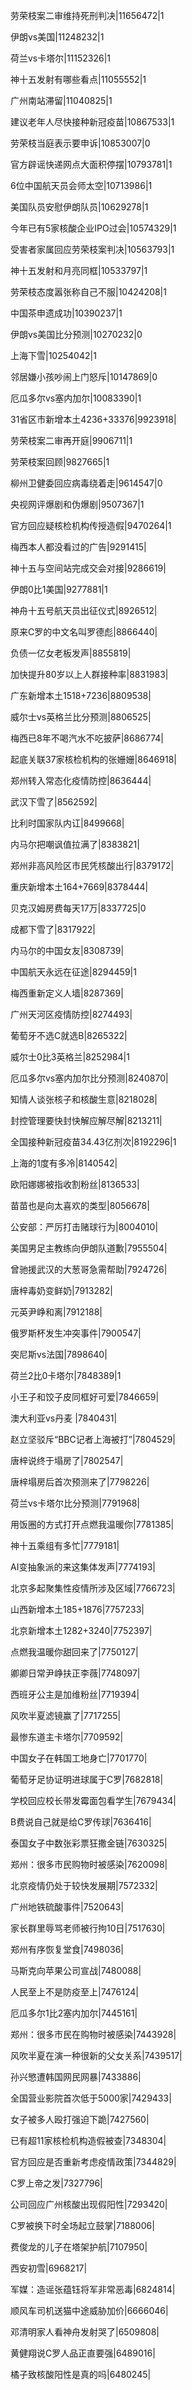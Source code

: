 劳荣枝案二审维持死刑判决|11656472|1

伊朗vs美国|11248232|1

荷兰vs卡塔尔|11152326|1

神十五发射有哪些看点|11055552|1

广州南站滞留|11040825|1

建议老年人尽快接种新冠疫苗|10867533|1

劳荣枝当庭表示要申诉|10853007|0

官方辟谣快递网点大面积停摆|10793781|1

6位中国航天员会师太空|10713986|1

美国队员安慰伊朗队员|10629278|1

今年已有5家核酸企业IPO过会|10574329|1

受害者家属回应劳荣枝案判决|10563793|1

神十五发射和月亮同框|10533797|1

劳荣枝态度嚣张称自己不服|10424208|1

中国茶申遗成功|10390237|1

伊朗vs美国比分预测|10270232|0

上海下雪|10254042|1

邻居嫌小孩吵闹上门怒斥|10147869|0

厄瓜多尔vs塞内加尔|10083390|1

31省区市新增本土4236+33376|9923918|

劳荣枝案二审再开庭|9906711|1

劳荣枝案回顾|9827665|1

柳州卫健委回应病毒绕着走|9614547|0

央视网评爆剧和伪爆剧|9507367|1

官方回应疑核检机构传授造假|9470264|1

梅西本人都没看过的广告|9291415|

神十五与空间站完成交会对接|9286619|

伊朗0比1美国|9277881|1

神舟十五号航天员出征仪式|8926512|

原来C罗的中文名叫罗德彪|8866440|

负债一亿女老板发声|8855819|

加快提升80岁以上人群接种率|8831983|

广东新增本土1518+7236|8809538|

威尔士vs英格兰比分预测|8806525|

梅西已8年不喝汽水不吃披萨|8686774|

起底关联37家核检机构的张姗姗|8646918|

郑州转入常态化疫情防控|8636444|

武汉下雪了|8562592|

比利时国家队内讧|8499668|

内马尔把嘲讽值拉满了|8383821|

郑州非高风险区市民凭核酸出行|8379172|

重庆新增本土164+7669|8378444|

贝克汉姆房费每天17万|8337725|0

成都下雪了|8317922|

内马尔的中国女友|8308739|

中国航天永远在征途|8294459|1

梅西重新定义人墙|8287369|

广州天河区疫情防控|8274493|

葡萄牙不选C就选B|8265322|

威尔士0比3英格兰|8252984|1

厄瓜多尔vs塞内加尔比分预测|8240870|

知情人谈张核子和核酸生意|8218028|

封控管理要快封快解应解尽解|8213211|

全国接种新冠疫苗34.43亿剂次|8192296|1

上海的1度有多冷|8140542|

欧阳娜娜被指收割粉丝|8136533|

苗苗也是向太喜欢的类型|8056678|

公安部：严厉打击赌球行为|8004010|

美国男足主教练向伊朗队道歉|7955504|

曾驰援武汉的大葱哥急需帮助|7924726|

唐梓毒奶变鲜奶|7913282|

元英尹峥和离|7912188|

俄罗斯杯发生冲突事件|7900547|

突尼斯vs法国|7898640|

荷兰2比0卡塔尔|7848389|1

小王子和饺子皮同框好可爱|7846659|

澳大利亚vs丹麦 ​|7840431|

赵立坚驳斥“BBC记者上海被打”|7804529|

唐梓说终于塌房了|7802547|

唐梓塌房后首次预测来了|7798226|

荷兰vs卡塔尔比分预测|7791968|

用饭圈的方式打开点燃我温暖你|7781385|

神十五乘组有多忙|7779181|

AI变抽象派的来这集体发声|7774193|

北京多起聚集性疫情所涉及区域|7766723|

山西新增本土185+1876|7757233|

北京新增本土1282+3240|7752397|

点燃我温暖你甜回来了|7750127|

卿卿日常尹峥扶正李薇|7748097|

西班牙公主是加维粉丝|7719394|

风吹半夏滤镜赢了|7717255|

最惨东道主卡塔尔|7709592|

中国女子在韩国工地身亡|7701770|

葡萄牙足协证明进球属于C罗|7682818|

学校回应校长带发霉面包看学生|7679434|

B费说自己就是给C罗传球|7636416|

泰国女子中数张彩票狂撒金链|7630325|

郑州：很多市民购物时被感染|7620098|

北京疫情仍处于较快发展期|7572332|

广州地铁硫酸事件|7520643|

家长群里辱骂老师被行拘10日|7517630|

郑州有序恢复堂食|7498036|

马斯克向苹果公司宣战|7480088|

人民至上不是防疫至上|7476124|

厄瓜多尔1比2塞内加尔|7445161|

郑州：很多市民在购物时被感染|7443928|

风吹半夏在演一种很新的父女关系|7439517|

孙兴慜遭韩国网民网暴|7433886|

全国营业影院首次低于5000家|7429433|

女子被多人殴打强迫下跪|7427560|

已有超11家核检机构造假被查|7348304|

官方回应是否重新考虑疫情政策|7344829|

C罗上帝之发|7327796|

公司回应广州核酸出现假阳性|7293420|

C罗被换下时全场起立鼓掌|7188006|

费俊龙的儿子在塔架护航|7107950|

西安初雪|6968217|

军媒：造谣张蕴钰将军非常恶毒|6824814|

顺风车司机送猫中途威胁加价|6666046|

邓清明家人看神舟发射哭了|6509808|

黄健翔说C罗人品正直要强|6489016|

橘子致核酸阳性是真的吗|6480245|

